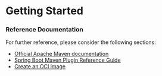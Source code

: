 # Getting Started

### Reference Documentation

For further reference, please consider the following sections:

* [Official Apache Maven documentation](https://maven.apache.org/guides/index.html)
* [Spring Boot Maven Plugin Reference Guide](https://docs.spring.io/spring-boot/docs/2.6.1-SNAPSHOT/maven-plugin/reference/html/)
* [Create an OCI image](https://docs.spring.io/spring-boot/docs/2.6.1-SNAPSHOT/maven-plugin/reference/html/#build-image)

